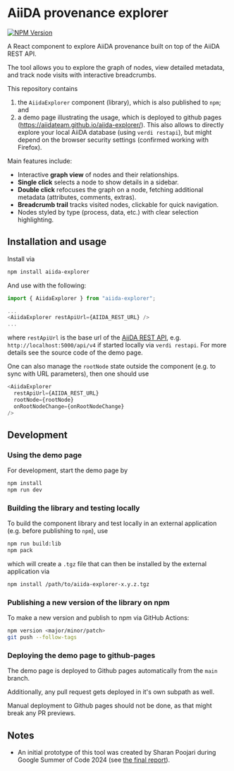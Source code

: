 # AiiDA provenance explorer

[![NPM Version](https://img.shields.io/npm/v/aiida-explorer)](https://www.npmjs.com/package/aiida-explorer)

A React component to explore AiiDA provenance built on top of the AiiDA REST API.

The tool allows you to explore the graph of nodes, view detailed metadata, and track node visits with interactive breadcrumbs.

This repository contains

1. the `AiidaExplorer` component (library), which is also published to `npm`; and
2. a demo page illustrating the usage, which is deployed to github pages (https://aiidateam.github.io/aiida-explorer/). This also allows to directly explore your local AiiDA database (using `verdi restapi`), but might depend on the browser security settings (confirmed working with Firefox).

Main features include:

- Interactive **graph view** of nodes and their relationships.
- **Single click** selects a node to show details in a sidebar.
- **Double click** refocuses the graph on a node, fetching additional metadata (attributes, comments, extras).
- **Breadcrumb trail** tracks visited nodes, clickable for quick navigation.
- Nodes styled by type (process, data, etc.) with clear selection highlighting.

## Installation and usage

Install via

```bash
npm install aiida-explorer
```

And use with the following:

```javascript
import { AiidaExplorer } from "aiida-explorer";

...
<AiidaExplorer restApiUrl={AIIDA_REST_URL} />
...
```

where `restApiUrl` is the base url of the [AiiDA REST API](https://aiida.readthedocs.io/projects/aiida-core/en/v2.6.2/reference/rest_api.html), e.g. `http://localhost:5000/api/v4` if started locally via `verdi restapi`. For more details see the source code of the demo page.

One can also manage the `rootNode` state outside the component (e.g. to sync with URL parameters), then one should use

```javascript
<AiidaExplorer
  restApiUrl={AIIDA_REST_URL}
  rootNode={rootNode}
  onRootNodeChange={onRootNodeChange}
/>
```

## Development

### Using the demo page

For development, start the demo page by

```bash
npm install
npm run dev
```

### Building the library and testing locally

To build the component library and test locally in an external application (e.g. before publishing to `npm`), use

```bash
npm run build:lib
npm pack
```

which will create a `.tgz` file that can then be installed by the external application via

```bash
npm install /path/to/aiida-explorer-x.y.z.tgz
```

### Publishing a new version of the library on npm

To make a new version and publish to npm via GitHub Actions:

```bash
npm version <major/minor/patch>
git push --follow-tags
```

### Deploying the demo page to github-pages

The demo page is deployed to Github pages automatically from the `main` branch.

Additionally, any pull request gets deployed in it's own subpath as well.

Manual deployment to Github pages should not be done, as that might break any PR previews.

## Notes

- An initial prototype of this tool was created by Sharan Poojari during Google Summer of Code 2024 (see [the final report](https://github.com/aiidateam/aiida-explorer/blob/gsoc/gsoc/README.md)).
